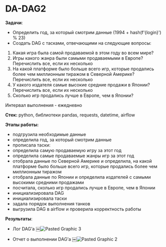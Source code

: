 # DA-DAG2
 
**Задачи**:
* Определить год, за который смотрим данные (1994 + hash(f‘{login}') % 23)
* Создать DAG с тасками, отвечающими на следующие вопросы:
1. Какая игра была самой продаваемой в этом году во всем мире?
2. Игры какого жанра были самыми продаваемыми в Европе?Перечислить все, если их несколько
3. На какой платформе было больше всего игр, которые продались более чем миллионным тиражом в Северной Америке? Перечислить все, если их несколько
4. У какого издателя самые высокие средние продажи в Японии? Перечислить все, если их несколько
5. Сколько игр продались лучше в Европе, чем в Японии?

Интервал выполнения - ежедневно 

**Стек:** python, библиотеки pandas, requests, datetime, airflow 

**Этапы работы:** 
- подгрузила необходимые данные
- определила год, за который смотрим данные
- прописала таски:
- определила самую продаваемую игру за этот год
- определила самые продаваемые жанры игр за этот год
- отобрала данные по Северной Америке и определила, на какой платформе было больше всего игр, которые продались более чем миллионным тиражом
- отобрала данные по Японии и определила издателей с самыми высокими средними продажами
- посчитала, сколько игр продались лучше в Европе, чем в Японии 
- инициализировала DAG
- инициализировала таски 
- задала порядок выполнения танков
- выгрузила DAG в airflow и проверила корректность работы 

**Результаты**: 
* Лог DAG’а
￼![Pasted Graphic 3](https://github.com/ekaterina-drozd/DA-DAG2/assets/158583245/61e37fea-024f-4bd0-9a31-8c820131e6d7)

* Отчет о выполнении DAG’а
￼![Pasted Graphic 2](https://github.com/ekaterina-drozd/DA-DAG2/assets/158583245/29f5560e-e614-44c6-b96d-f446f144ffa2)

